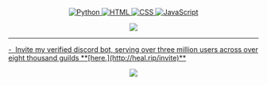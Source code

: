 <h3 align="center">
</h3>
<br>
<p align="center">
        <samp>
        </samp>
        </a>
        <a href="https://heal.rip" target="_blank"><img alt="Python"
                        src="https://img.shields.io/badge/-Python-3776AB?style=flat-square&logo=Python&logoColor=white">
        <a href="https://heal.rip" target="_blank"><img alt="HTML"
                        src="https://img.shields.io/badge/-HTML-E34F26?style=flat-square&logo=HTML5&logoColor=white">
        </a>
        <a href="https://heal.rip/" target="_blank"><img alt="CSS"
                        src="https://img.shields.io/badge/-CSS-1572B6?style=flat-square&logo=CSS3&logoColor=white">
        </a>
        <a href="https://heal.rip/" target="_blank"><img alt="JavaScript"
                        src="https://img.shields.io/badge/-JavaScript-F7DF1E?style=flat-square&logo=JavaScript&logoColor=white">


</p>


<p align="center">  
<img src="https://komarev.com/ghpvc/?username=j2nx">
</p>


</div>

<hr></hr>
- &nbsp;Invite my verified discord bot, serving over three million users across over eight thousand guilds  **[here.](http://heal.rip/invite)**<br>


<p align="center">  
<img src="https://discord.c99.nl/widget/theme-6/959535881318973496.png">
</p>
